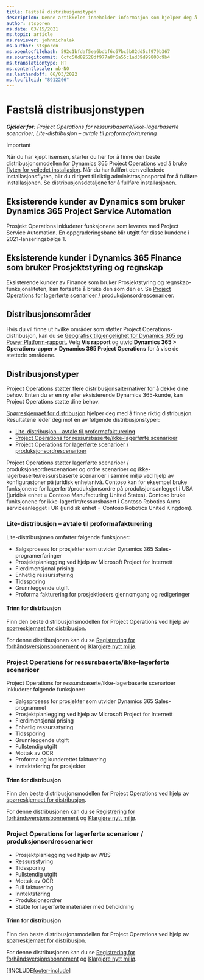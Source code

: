 ```yaml
---
title: Fastslå distribusjonstypen
description: Denne artikkelen inneholder informasjon som hjelper deg å fastsette riktig distribusjonstype for Project Operations for firmaet.
author: stsporen
ms.date: 03/15/2021
ms.topic: article
ms.reviewer: johnmichalak
ms.author: stsporen
ms.openlocfilehash: 592c1bfdaf5ea6bdbf6c67bc5b82dd5cf979b367
ms.sourcegitcommit: 6cfc50d89528df977a8f6a55c1ad39d99800d9b4
ms.translationtype: HT
ms.contentlocale: nb-NO
ms.lasthandoff: 06/03/2022
ms.locfileid: "8912206"
---
```

# <a name="determine-your-deployment-type"></a>Fastslå distribusjonstypen

_**Gjelder for:** Project Operations for ressursbaserte/ikke-lagerbaserte scenarioer, Lite-distribusjon – avtale til proformafakturering_

> [!IMPORTANT]
> Når du har kjøpt lisensen, starter du her for å finne den beste distribusjonsmodellen for Dynamics 365 Project Operations ved å bruke [flyten for veiledet installasjon](https://aka.ms/provisionprojectoperations).
> Når du har fullført den veiledede installasjonsflyten, blir du dirigert til riktig administrasjonsportal for å fullføre installasjonen. Se distribusjonsdetaljene for å fullføre installasjonen.


## <a name="existing-customers-of-dynamics-using-dynamics-365-project-service-automation"></a>Eksisterende kunder av Dynamics som bruker Dynamics 365 Project Service Automation
Prosjekt Operations inkluderer funksjonene som leveres med Project Service Automation. En oppgraderingsbane blir utgitt for disse kundene i 2021-lanseringsbølge 1.

## <a name="existing-customers-of-dynamics-365-finance-using-project-management-and-accounting"></a>Eksisterende kunder i Dynamics 365 Finance som bruker Prosjektstyring og regnskap 

Eksisterende kunder av Finance som bruker Prosjektstyring og regnskap-funksjonaliteten, kan fortsette å bruke den som den er. Se [Project Operations for lagerførte scenarioer / produksjonsordrescenarioer](#pma).


## <a name="deployment-regions"></a>Distribusjonsområder
Hvis du vil finne ut hvilke områder som støtter Project Operations-distribusjon, kan du se [Geografisk tilgjengelighet for Dynamics 365 og Power Platform-rapport](https://dynamics.microsoft.com/en-us/geographic-availability/). Velg **Vis rapport** og utvid **Dynamics 365 > Operations-apper > Dynamics 365 Project Operations** for å vise de støttede områdene.

## <a name="deployment-types"></a>Distribusjonstyper
Project Operations støtter flere distribusjonsalternativer for å dekke dine behov. Enten du er en ny eller eksisterende Dynamics 365-kunde, kan Project Operations støtte dine behov.

[Spørreskjemaet for distribusjon](https://aka.ms/provisionprojectoperations) hjelper deg med å finne riktig distribusjon. Resultatene leder deg mot én av følgende distribusjonstyper:

- [Lite-distribusjon – avtale til proformafakturering](#lite)
- [Project Operations for ressursbaserte/ikke-lagerførte scenarioer](#integrated)
- [Project Operations for lagerførte scenarioer / produksjonsordrescenarioer](#pma)

Project Operations støtter lagerførte scenarioer / produksjonsordrescenarioer og ordre scenarioer og ikke-lagerbaserte/ressursbaserte scenarioer i samme miljø ved hjelp av konfigurasjoner på juridisk enhetsnivå. Contoso kan for eksempel bruke funksjonene for lagerført/produksjonsordre på produksjonsanlegget i USA (juridisk enhet = Contoso Manufacturing United States). Contoso bruke funksjonene for ikke-lagerflrt/ressursbasert i Contoso Robotics Arms serviceanlegget i UK (juridisk enhet = Contoso Robotics United Kingdom).

### <a name="lite-deployment---deal-to-proforma-invoicing"></a><a  name="lite"></a>Lite-distribusjon – avtale til proformafakturering

Lite-distribusjonen omfatter følgende funksjoner:

- Salgsprosess for prosjekter som utvider Dynamics 365 Sales-programerfaringer
- Prosjektplanlegging ved hjelp av Microsoft Project for Internett
- Flerdimensjonal prising
- Enhetlig ressursstyring
- Tidssporing
- Grunnleggende utgift
- Proforma fakturering for prosjektleders gjennomgang og redigeringer 

#### <a name="deployment-steps"></a>Trinn for distribusjon
Finn den beste distribusjonsmodellen for Project Operations ved hjelp av [spørreskjemaet for distribusjon](https://aka.ms/provisionprojectoperations).

For denne distribusjonen kan du se [Registrering for forhåndsversjonsbonnement](lite-preview-subscription-sign-up.md) og [Klargjøre nytt miljø](lite-deployment.md). 


### <a name="project-operations-for-resourcenon-stocked-scenarios"></a><a name="integrated"></a>Project Operations for ressursbaserte/ikke-lagerførte scenarioer
Project Operations for ressursbaserte/ikke-lagerbaserte scenarioer inkluderer følgende funksjoner:
 
- Salgsprosess for prosjekter som utvider Dynamics 365 Sales-programmet
- Prosjektplanlegging ved hjelp av Microsoft Project for Internett
- Flerdimensjonal prising
- Enhetlig ressursstyring
- Tidssporing
- Grunnleggende utgift
- Fullstendig utgift
- Mottak av OCR
- Proforma og kunderettet fakturering 
- Inntektsføring for prosjekter

#### <a name="deployment-steps"></a>Trinn for distribusjon
Finn den beste distribusjonsmodellen for Project Operations ved hjelp av [spørreskjemaet for distribusjon](https://aka.ms/provisionprojectoperations).

For denne distribusjonen kan du se [Registrering for forhåndsversjonsbonnement](resource-sign-up-preview-subscription.md) og [Klargjøre nytt miljø](resource-provision-new-environment.md). 


### <a name="project-operations-for-stockedproduction-order-scenarios"></a><a name="pma"></a>Project Operations for lagerførte scenarioer / produksjonsordrescenarioer

- Prosjektplanlegging ved hjelp av WBS
- Ressursstyring
- Tidssporing
- Fullstendig utgift
- Mottak av OCR
- Full fakturering
- Inntektsføring
- Produksjonsordrer
- Støtte for lagerførte materialer med beholdning

#### <a name="deployment-steps"></a>Trinn for distribusjon
Finn den beste distribusjonsmodellen for Project Operations ved hjelp av [spørreskjemaet for distribusjon](https://aka.ms/provisionprojectoperations).

For denne distribusjonen kan du se [Registrering for forhåndsversjonsbonnement](/dynamics365/fin-ops-core/dev-itpro/dev-tools/sign-up-preview-subscription?toc=%2fdynamics365%2ffinance%2ftoc.json) og [Klargjøre nytt miljø](/dynamics365/fin-ops-core/dev-itpro/deployment/deploy-demo-environment?toc=%2fdynamics365%2ffinance%2ftoc.json). 



[!INCLUDE[footer-include](../includes/footer-banner.md)]